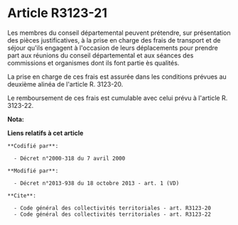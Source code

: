 # Article R3123-21

Les membres du conseil départemental peuvent prétendre, sur présentation des pièces justificatives, à la prise en charge des
frais de transport et de séjour qu'ils engagent à l'occasion de leurs déplacements pour prendre part aux réunions du conseil
départemental et aux séances des commissions et organismes dont ils font partie ès qualités. 

La prise en charge de ces frais est assurée dans les conditions prévues au deuxième alinéa de l'article R. 3123-20. 

Le remboursement de ces frais est cumulable avec celui prévu à l'article R. 3123-22.

**Nota:**



**Liens relatifs à cet article**

	**Codifié par**:

	  - Décret n°2000-318 du 7 avril 2000

	**Modifié par**:

	  - Décret n°2013-938 du 18 octobre 2013 - art. 1 (VD)

	**Cite**:

	  - Code général des collectivités territoriales - art. R3123-20
	  - Code général des collectivités territoriales - art. R3123-22
